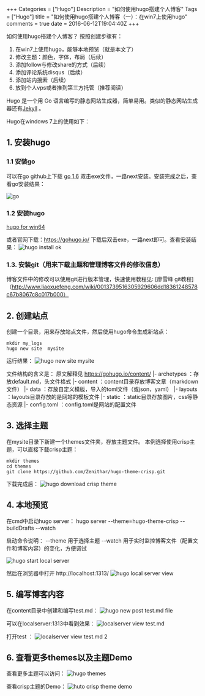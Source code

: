 +++
Categories = ["Hugo"]
Description = "如何使用hugo搭建个人博客"
Tags = ["Hugo"]
title = "如何使用hugo搭建个人博客（一）：在win7上使用hugo"
comments = true
date = 2016-06-12T19:04:40Z
+++

如何使用hugo搭建个人博客？
按照创建步骤有：
1. 在win7上使用hugo，能够本地预览（就是本文了）
2. 修改主题：颜色，字体，布局（后续）
3. 添加follow与修改share的方式（后续）
3. 添加评论系统disqus（后续）
4. 添加站内搜索（后续）
5. 放到个人vps或者推到第三方托管（推荐阅读）

Hugo 是一个用 Go 语言编写的静态网站生成器，简单易用。类似的静态网站生成器还有[Jekyll](https://jekyllrb.com/) 。

Hugo在windows 7上的使用如下：

## **1. 安装hugo**
### **1.1 安装go**
可以在go github上下载 [go 1.6](https://golang.org/dl/)
双击exe文件，一路next安装。安装完成之后，查看go安装结果：

![go](http://o7ubfyghw.bkt.clouddn.com/go_valid.jpg)

### **1.2 安装hugo**
[hugo for win64](http://download.csdn.net/detail/justheretobe/9529014)

或者官网下载：https://gohugo.io/
下载后双击exe，一路next即可。查看安装结果：
![hugo install ok](http://o7ubfyghw.bkt.clouddn.com/hugo_install_ok.jpg)


### **1.3. 安装git（用来下载主题和管理博客文件的修改信息）**
博客文件中的修改可以使用git进行版本管理，快速使用教程见: [廖雪峰 git教程]（http://www.liaoxuefeng.com/wiki/0013739516305929606dd18361248578c67b8067c8c017b000）

## **2. 创建站点**
创建一个目录，用来存放站点文件，然后使用hugo命令生成新站点：

```hugo
mkdir my_logs
hugo new site  mysite
```
运行结果：
![hugo new site mysite](http://o7ubfyghw.bkt.clouddn.com/hugo%20new%20site%20mysite.jpg)

文件结构的含义是：
原文解释见 https://gohugo.io/content/
|- archetypes           ：存放default.md，头文件格式
|- content                ：content目录存放博客文章（markdown文件）
|- data                     ：存放自定义模版，导入的toml文件（或json，yaml）
|- layouts                ：layouts目录存放的是网站的模板文件
|- static                   ：static目录存放图片，css等静态资源
|- config.toml         ：config.toml是网站的配置文件

## **3. 选择主题**
在mysite目录下新建一个themes文件夹，存放主题文件。
本例选择使用crisp主题，可以直接下载crisp主题：

```hugo
mkdir themes
cd themes
git clone https://github.com/Zenithar/hugo-theme-crisp.git
```
下载完成后：
![hugo download crisp theme](http://o7ubfyghw.bkt.clouddn.com/hugo%20download%20crisp%20theme.jpg)



## **4. 本地预览**
在cmd中启动hugo server：
hugo server --theme=hugo-theme-crisp --buildDrafts --watch

启动命令说明：
--theme 用于选择主题
--watch 用于实时监控博客文件（配置文件和博客内容）的变化，方便调试

![hugo start local server](http://o7ubfyghw.bkt.clouddn.com/hugo%20start%20local%20server.jpg)

然后在浏览器中打开 http://localhost:1313/ 
![hugo local server view](http://o7ubfyghw.bkt.clouddn.com/hugo%20local%20server.jpg)

## **5. 编写博客内容**
在content目录中创建和编写test.md：
![hugo new post test.md file](http://o7ubfyghw.bkt.clouddn.com/hugo%20new%20content-test-md%20file%20.jpg)

可以在localserver:1313中看到效果：
![localserver view test.md](http://o7ubfyghw.bkt.clouddn.com/hugo%20new%20content-test-md%20file%20view1.jpg)

打开test ：
![localserver view test.md  2](http://o7ubfyghw.bkt.clouddn.com/hugo%20new%20content-test-md%20file%20view2.jpg)


## **6. 查看更多themes以及主题Demo**
查看更多主题可以访问：
![hugo themes](http://o7ubfyghw.bkt.clouddn.com/hugo%20themes%20view--crisp.jpg)

查看crisp主题的Demo：
![huto crisp theme demo](http://o7ubfyghw.bkt.clouddn.com/crisp%20demo%20site%20with%20blogs.jpg)